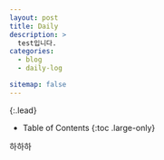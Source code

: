 ```yaml
---
layout: post
title: Daily
description: >
  test입니다.
categories:
  - blog
  - daily-log

sitemap: false
---
```



{:.lead}


- Table of Contents
{:toc .large-only}


하하하